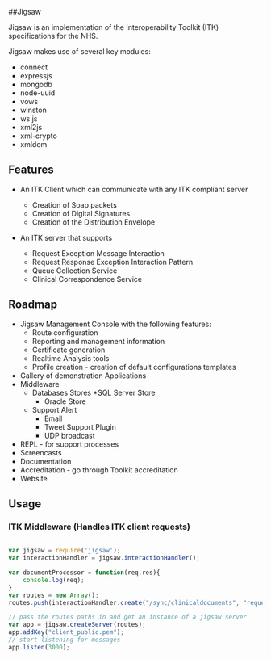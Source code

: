 ##Jigsaw

Jigsaw is an implementation of the Interoperability Toolkit (ITK) specifications for the NHS.

Jigsaw makes use of several key modules:

* connect
* expressjs
* mongodb
* node-uuid
* vows
* winston
* ws.js
* xml2js
* xml-crypto
* xmldom


## Features

* An ITK Client which can communicate with any ITK compliant server
    * Creation of Soap packets
    * Creation of Digital Signatures
    * Creation of the Distribution Envelope

* An ITK server that supports
    * Request Exception Message Interaction
    * Request Response Exception Interaction Pattern
    * Queue Collection Service
    * Clinical Correspondence Service

## Roadmap

* Jigsaw Management Console with the following features:
    * Route configuration
    * Reporting and management information
    * Certificate generation
    * Realtime Analysis tools
    * Profile creation - creation of default configurations templates
* Gallery of demonstration Applications
* Middleware
    * Databases Stores
        *SQL Server Store
        * Oracle Store
    * Support Alert
        * Email
        * Tweet Support Plugin
        * UDP broadcast
* REPL - for support processes
* Screencasts
* Documentation
* Accreditation - go through Toolkit accreditation
* Website

## Usage

### ITK Middleware (Handles ITK client requests)
`````javascript

var jigsaw = require('jigsaw');
var interactionHandler = jigsaw.interactionHandler();

var documentProcessor = function(req,res){
	console.log(req);
}
var routes = new Array();
routes.push(interactionHandler.create("/sync/clinicaldocuments", "requestException", [], documentProcessor));

// pass the routes paths in and get an instance of a jigsaw server
var app = jigsaw.createServer(routes);
app.addKey("client_public.pem");
// start listening for messages
app.listen(3000);
`````
